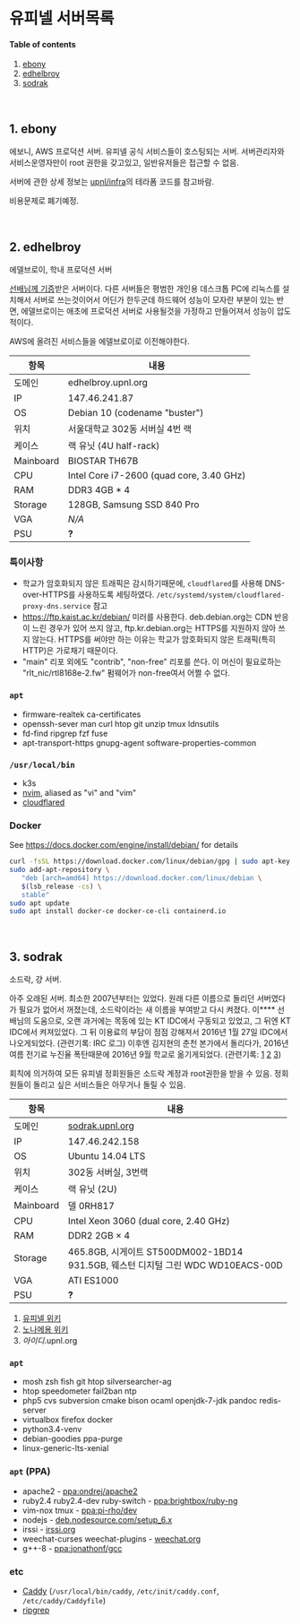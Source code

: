 유피넬 서버목록
========
#### Table of contents
1. [ebony](#1-ebony)
2. [edhelbroy](#2-edhelbroy)
3. [sodrak](#3-sodrak)

<br>

## 1. ebony
에보니, AWS 프로덕션 서버. 유피넬 공식 서비스들이 호스팅되는 서버. 서버관리자와
서비스운영자만이 root 권한을 갖고있고, 일반유저들은 접근할 수 없음.

서버에 관한 상세 정보는 [upnl/infra](https://github.com/upnl/infra)의 테라폼
코드를 참고바람.

비용문제로 폐기예정.

<br>

## 2. edhelbroy
에델브로이, 학내 프로덕션 서버

[선배님께 기증](https://www.snucse.org/413785)받은 서버이다. 다른 서버들은
평범한 개인용 데스크톱 PC에 리눅스를 설치해서 서버로 쓰는것이어서 어딘가
한두군데 하드웨어 성능이 모자란 부분이 있는 반면, 에델브로이는 애초에 프로덕션
서버로 사용될것을 가정하고 만들어져서 성능이 압도적이다.

AWS에 올려진 서비스들을 에델브로이로 이전해야한다.

항목 | 내용
---|---
도메인 | edhelbroy.upnl.org
IP | 147.46.241.87
OS | Debian 10 (codename "buster")
위치 | 서울대학교 302동 서버실 4번 랙
케이스 | 랙 유닛 (4U half-rack)
Mainboard | BIOSTAR TH67B
CPU | Intel Core i7-2600 (quad core, 3.40 GHz)
RAM | DDR3 4GB * 4
Storage | 128GB, Samsung SSD 840 Pro
VGA | *N/A*
PSU | **?**

### 특이사항
- 학교가 암호화되지 않은 트래픽은 감시하기때문에, `cloudflared`를 사용해
  DNS-over-HTTPS를 사용하도록 세팅하였다.
  `/etc/systemd/system/cloudflared-proxy-dns.service` 참고
- <https://ftp.kaist.ac.kr/debian/> 미러를 사용한다. deb.debian.org는 CDN 반응이
  느린 경우가 있어 쓰지 않고, ftp.kr.debian.org는 HTTPS를 지원하지 않아 쓰지
  않는다. HTTPS를 써야만 하는 이유는 학교가 암호화되지 않은 트래픽(특히 HTTP)은
  가로채기 때문이다.
- "main" 리포 외에도 "contrib", "non-free" 리포를 쓴다. 이 머신이 필요로하는
  "rlt_nic/rtl8168e-2.fw" 펌웨어가 non-free여서 어쩔 수 없다.

### `apt`
- firmware-realtek ca-certificates
- openssh-sever man curl htop git unzip tmux ldnsutils
- fd-find ripgrep fzf fuse
- apt-transport-https gnupg-agent software-properties-common

### `/usr/local/bin`
- k3s
- [nvim](https://github.com/neovim/neovim/releases/tag/v0.4.4), aliased as "vi" and "vim"
- [cloudflared](https://developers.cloudflare.com/cloudflare-one/connections/connect-apps/install-and-setup/installation)

### Docker
See https://docs.docker.com/engine/install/debian/ for details

```sh
curl -fsSL https://download.docker.com/linux/debian/gpg | sudo apt-key add -
sudo add-apt-repository \
   "deb [arch=amd64] https://download.docker.com/linux/debian \
   $(lsb_release -cs) \
   stable"
sudo apt update
sudo apt install docker-ce docker-ce-cli containerd.io
```

&nbsp;

## 3. sodrak
소드락, 걍 서버.

아주 오래된 서버. 최소한 2007년부터는 있었다. 원래 다른 이름으로 돌리던
서버였다가 필요가 없어서 꺼졌는데, 소드락이라는 새 이름을 부여받고 다시 켜졌다.
이**** 선배님의 도움으로, 오랜 과거에는 목동에 있는 KT IDC에서 구동되고 있었고,
그 뒤엔 KT IDC에서 켜져있었다. 그 뒤
이용료의 부담이 점점 강해져서 2016년 1월 27일 IDC에서 나오게되었다. (관련기록:
IRC 로그) 이후엔 김지현의 춘천 본가에서 돌리다가, 2016년 여름 전기료 누진율
폭탄때문에 2016년 9월 학교로 옮기게되었다. (관련기록: [1] [2] [3])

[1]: https://twitter.com/simnalamburt/status/777050904016986113
[2]: https://twitter.com/simnalamburt/status/777507395631132673
[3]: https://twitter.com/simnalamburt/status/777509134035918849

회칙에 의거하여 모든 유피넬 정회원들은 소드락 계정과 root권한을 받을 수 있음.
정회원들이 돌리고 싶은 서비스들은 아무거나 돌릴 수 있음.

항목 | 내용
---|---
도메인 | [sodrak.upnl.org](https://sodrak.upnl.org/)
IP | 147.46.242.158
OS | Ubuntu 14.04 LTS
위치 | 302동 서버실, 3번랙
케이스 | 랙 유닛 (2U)
Mainboard | 델 0RH817
CPU | Intel Xeon 3060 (dual core, 2.40 GHz)
RAM | DDR2 2GB × 4
Storage | 465.8GB, 시게이트 ST500DM002-1BD14<br>931.5GB, 웨스턴 디지털 그린 WDC WD10EACS-00D
VGA | ATI ES1000
PSU | **?**

1.  [유피넬 위키](https://wiki.upnl.org)
1.  [노나메용 위키](http://old.wiki.sodrak.upnl.org/)
1.  *아이디*.upnl.org

### `apt`
- mosh zsh fish git htop silversearcher-ag
- htop speedometer fail2ban ntp
- php5 cvs subversion cmake bison ocaml openjdk-7-jdk pandoc redis-server
- virtualbox firefox docker
- python3.4-venv
- debian-goodies ppa-purge
- linux-generic-lts-xenial

### `apt` (PPA)
- apache2                         - [ppa:ondrej/apache2](https://launchpad.net/~ondrej/+archive/ubuntu/apache2)
- ruby2.4 ruby2.4-dev ruby-switch - [ppa:brightbox/ruby-ng](https://launchpad.net/~brightbox/+archive/ubuntu/ruby-ng)
- vim-nox tmux                    - [ppa:pi-rho/dev](https://launchpad.net/~pi-rho/+archive/ubuntu/dev)
- nodejs                          - [deb.nodesource.com/setup_6.x](https://nodejs.org/en/download/package-manager/#debian-and-ubuntu-based-linux-distributions)
- irssi                           - [irssi.org](https://irssi.org/download/)
- weechat-curses weechat-plugins  - [weechat.org](https://weechat.org/download/debian/#instructions)
- g++-8                           - [ppa:jonathonf/gcc](https://launchpad.net/~jonathonf/+archive/ubuntu/gcc)

### etc
- [Caddy](https://caddyserver.com) (`/usr/local/bin/caddy`, `/etc/init/caddy.conf`, `/etc/caddy/Caddyfile`)
- [ripgrep](https://github.com/BurntSushi/ripgrep/releases)
